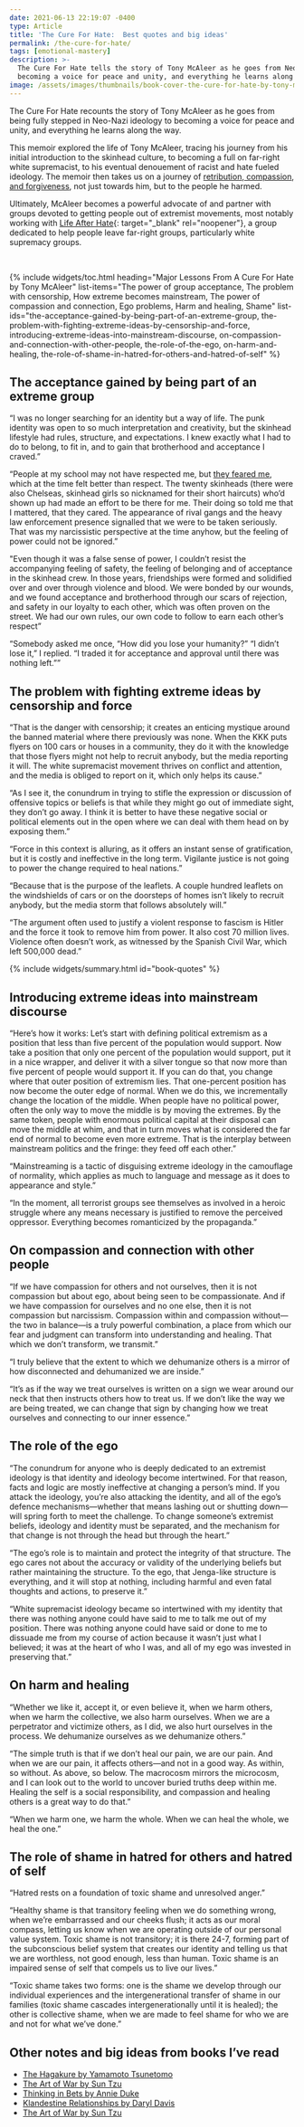 ```yaml
---
date: 2021-06-13 22:19:07 -0400
type: Article
title: 'The Cure For Hate:  Best quotes and big ideas'
permalink: /the-cure-for-hate/
tags: [emotional-mastery]
description: >-
  The Cure For Hate tells the story of Tony McAleer as he goes from Neo-Nazi to
  becoming a voice for peace and unity, and everything he learns along the way.
image: /assets/images/thumbnails/book-cover-the-cure-for-hate-by-tony-mcaleer.jpeg
---
```

The Cure For Hate recounts the story of Tony McAleer as he goes from being fully stepped in Neo-Nazi ideology to becoming a voice for peace and unity, and everything he learns along the way.&nbsp;

This memoir explored the life of Tony McAleer, tracing his journey from his initial introduction to the skinhead culture, to becoming a full on far-right white supremacist, to his eventual denouement of racist and hate fueled ideology. The memoir then takes us on a journey of [retribution, compassion, and forgiveness](/Ed-latimore-forgiveness-quotes/), not just towards him, but to the people he harmed.

Ultimately, McAleer becomes a powerful advocate of and partner with groups devoted to getting people out of extremist movements, most notably working with [Life After Hate](https://en.wikipedia.org/wiki/Life_After_Hate){: target="_blank" rel="noopener"}, a group dedicated to help people leave far-right groups, particularly white supremacy groups.

​​​​​​

{% include widgets/toc.html heading="Major Lessons From A Cure For Hate by Tony McAleer" list-items="The power of group acceptance, The problem with censorship, How extreme becomes mainstream, The power of compassion and connection, Ego problems, Harm and healing, Shame" list-ids="the-acceptance-gained-by-being-part-of-an-extreme-group, the-problem-with-fighting-extreme-ideas-by-censorship-and-force, introducing-extreme-ideas-into-mainstream-discourse, on-compassion-and-connection-with-other-people, the-role-of-the-ego, on-harm-and-healing, the-role-of-shame-in-hatred-for-others-and-hatred-of-self" %}

## The acceptance gained by being part of an extreme group

“I was no longer searching for an identity but a way of life. The punk identity was open to so much interpretation and creativity, but the skinhead lifestyle had rules, structure, and expectations. I knew exactly what I had to do to belong, to fit in, and to gain that brotherhood and acceptance I craved.”

“People at my school may not have respected me, but [they feared me](/how-to-overcome-fear/), which at the time felt better than respect. The twenty skinheads (there were also Chelseas, skinhead girls so nicknamed for their short haircuts) who’d shown up had made an effort to be there for me. Their doing so told me that I mattered, that they cared. The appearance of rival gangs and the heavy law enforcement presence signalled that we were to be taken seriously. That was my narcissistic perspective at the time anyhow, but the feeling of power could not be ignored.”

"Even though it was a false sense of power, I couldn’t resist the accompanying feeling of safety, the feeling of belonging and of acceptance in the skinhead crew. In those years, friendships were formed and solidified over and over through violence and blood. We were bonded by our wounds, and we found acceptance and brotherhood through our scars of rejection, and safety in our loyalty to each other, which was often proven on the street. We had our own rules, our own code to follow to earn each other’s respect”

“Somebody asked me once, “How did you lose your humanity?” “I didn’t lose it,” I replied. “I traded it for acceptance and approval until there was nothing left.””

## The problem with fighting extreme ideas by censorship and force

“That is the danger with censorship; it creates an enticing mystique around the banned material where there previously was none. When the KKK puts flyers on 100 cars or houses in a community, they do it with the knowledge that those flyers might not help to recruit anybody, but the media reporting it will. The white supremacist movement thrives on conflict and attention, and the media is obliged to report on it, which only helps its cause.”

“As I see it, the conundrum in trying to stifle the expression or discussion of offensive topics or beliefs is that while they might go out of immediate sight, they don’t go away. I think it is better to have these negative social or political elements out in the open where we can deal with them head on by exposing them.”

“Force in this context is alluring, as it offers an instant sense of gratification, but it is costly and ineffective in the long term. Vigilante justice is not going to power the change required to heal nations.”

“Because that is the purpose of the leaflets. A couple hundred leaflets on the windshields of cars or on the doorsteps of homes isn’t likely to recruit anybody, but the media storm that follows absolutely will.”

“The argument often used to justify a violent response to fascism is Hitler and the force it took to remove him from power. It also cost 70 million lives. Violence often doesn’t work, as witnessed by the Spanish Civil War, which left 500,000 dead.”

{% include widgets/summary.html id="book-quotes" %}

## Introducing extreme ideas into mainstream discourse

“Here’s how it works: Let’s start with defining political extremism as a position that less than five percent of the population would support. Now take a position that only one percent of the population would support, put it in a nice wrapper, and deliver it with a silver tongue so that now more than five percent of people would support it. If you can do that, you change where that outer position of extremism lies. That one-percent position has now become the outer edge of normal. When we do this, we incrementally change the location of the middle. When people have no political power, often the only way to move the middle is by moving the extremes. By the same token, people with enormous political capital at their disposal can move the middle at whim, and that in turn moves what is considered the far end of normal to become even more extreme. That is the interplay between mainstream politics and the fringe: they feed off each other.”

“Mainstreaming is a tactic of disguising extreme ideology in the camouflage of normality, which applies as much to language and message as it does to appearance and style.”

“In the moment, all terrorist groups see themselves as involved in a heroic struggle where any means necessary is justified to remove the perceived oppressor. Everything becomes romanticized by the propaganda.”

## On compassion and connection with other people

“If we have compassion for others and not ourselves, then it is not compassion but about ego, about being seen to be compassionate. And if we have compassion for ourselves and no one else, then it is not compassion but narcissism. Compassion within and compassion without—the two in balance—is a truly powerful combination, a place from which our fear and judgment can transform into understanding and healing. That which we don’t transform, we transmit.”

“I truly believe that the extent to which we dehumanize others is a mirror of how disconnected and dehumanized we are inside.”

“It’s as if the way we treat ourselves is written on a sign we wear around our neck that then instructs others how to treat us. If we don’t like the way we are being treated, we can change that sign by changing how we treat ourselves and connecting to our inner essence.”

## The role of the ego

“The conundrum for anyone who is deeply dedicated to an extremist ideology is that identity and ideology become intertwined. For that reason, facts and logic are mostly ineffective at changing a person’s mind. If you attack the ideology, you’re also attacking the identity, and all of the ego’s defence mechanisms—whether that means lashing out or shutting down—will spring forth to meet the challenge. To change someone’s extremist beliefs, ideology and identity must be separated, and the mechanism for that change is not through the head but through the heart.”

“The ego’s role is to maintain and protect the integrity of that structure. The ego cares not about the accuracy or validity of the underlying beliefs but rather maintaining the structure. To the ego, that Jenga-like structure is everything, and it will stop at nothing, including harmful and even fatal thoughts and actions, to preserve it.”

“White supremacist ideology became so intertwined with my identity that there was nothing anyone could have said to me to talk me out of my position. There was nothing anyone could have said or done to me to dissuade me from my course of action because it wasn’t just what I believed; it was at the heart of who I was, and all of my ego was invested in preserving that.”

## On harm and healing

“Whether we like it, accept it, or even believe it, when we harm others, when we harm the collective, we also harm ourselves. When we are a perpetrator and victimize others, as I did, we also hurt ourselves in the process. We dehumanize ourselves as we dehumanize others.”

“The simple truth is that if we don’t heal our pain, we are our pain. And when we are our pain, it affects others—and not in a good way. As within, so without. As above, so below. The macrocosm mirrors the microcosm, and I can look out to the world to uncover buried truths deep within me. Healing the self is a social responsibility, and compassion and healing others is a great way to do that.”

“When we harm one, we harm the whole. When we can heal the whole, we heal the one.”

## The role of shame in hatred for others and hatred of self

“Hatred rests on a foundation of toxic shame and unresolved anger.”

“Healthy shame is that transitory feeling when we do something wrong, when we’re embarrassed and our cheeks flush; it acts as our moral compass, letting us know when we are operating outside of our personal value system. Toxic shame is not transitory; it is there 24-7, forming part of the subconscious belief system that creates our identity and telling us that we are worthless, not good enough, less than human. Toxic shame is an impaired sense of self that compels us to live our lives.”

“Toxic shame takes two forms: one is the shame we develop through our individual experiences and the intergenerational transfer of shame in our families (toxic shame cascades intergenerationally until it is healed); the other is collective shame, when we are made to feel shame for who we are and not for what we’ve done.”

## **Other notes and big ideas from books I’ve read**

* [The Hagakure by Yamamoto Tsunetomo](/hagakure-quotes/)
* [The Art of War by Sun Tzu](/art-of-war-quotes-and-summary/)
* [Thinking in Bets by Annie Duke](/annie-duke-thinking-in-bets-quotes/)
* [Klandestine Relationships by Daryl Davis](/daryl-davis-book/)
* [The Art of War by Sun Tzu](/art-of-war-quotes-and-summary/)

&nbsp;
